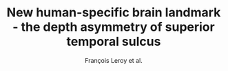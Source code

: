 ---
cat: gaia
subcat: architecture
bestof: false
author: François Leroy et al.
title: New human-specific brain landmark - the depth asymmetry of superior temporal sulcus
journal: Proceedings of the National Academy of Sciences of the United States of America
year: 2015
type: article
doi: 10.1073/pnas.1412389112
---